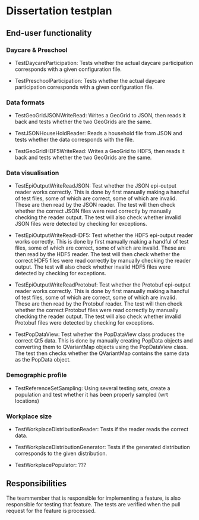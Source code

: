# Dissertation testplan


## End-user functionality

### Daycare & Preschool

* TestDaycareParticipation:
    Tests whether the actual daycare participation corresponds with a given configuration file.
    
* TestPreschoolParticipation:
    Tests whether the actual daycare participation corresponds with a given configuration file.
    

### Data formats

* TestGeoGridJSONWriteRead:
    Writes a GeoGrid to JSON, then reads it back and tests whether the two GeoGrids are the same.
    
* TestJSONHouseHoldReader:
    Reads a household file from JSON and tests whether the data corresponds with the file.
    
* TestGeoGridHDF5WriteRead:
    Writes a GeoGrid to HDF5, then reads it back and tests whether the two GeoGrids are the same.
    

### Data visualisation

* TestEpiOutputWriteReadJSON:
    Test whether the JSON epi-output reader works correctly.
    This is done by first manually making a handful of test files, some of which are correct, some of which are invalid. These are then read by the JSON reader. The test will then check whether the correct JSON files were read correctly by manually checking the reader output. The test will also check whether invalid JSON files were detected by checking for exceptions.
    
* TestEpiOutputWriteReadHDF5:
    Test whether the HDF5 epi-output reader works correctly.
    This is done by first manually making a handful of test files, some of which are correct, some of which are invalid. These are then read by the HDF5 reader. The test will then check whether the correct HDF5 files were read correctly by manually checking the reader output. The test will also check whether invalid HDF5 files were detected by checking for exceptions.

* TestEpiOutputWriteReadProtobuf:
    Test whether the Protobuf epi-output reader works correctly.
    This is done by first manually making a handful of test files, some of which are correct, some of which are invalid. These are then read by the Protobuf reader. The test will then check whether the correct Protobuf files were read correctly by manually checking the reader output. The test will also check whether invalid Protobuf files were detected by checking for exceptions.
    
* TestPopDataView:
    Test whether the PopDataView class produces the correct Qt5 data.
    This is done by manually creating PopData objects and converting them to QVariantMap objects using the PopDataView class. The test then checks whether the QVariantMap contains the same data as the PopData object.

### Demographic profile

* TestReferenceSetSampling:
    Using several testing sets, create a population and test whether it has been properly sampled (wrt locations)
    
    
### Workplace size

* TestWorkplaceDistributionReader:
    Tests if the reader reads the correct data.
    
* TestWorkplaceDistributionGenerator:
    Tests if the generated distribution corresponds to the given distribution.
    
* TestWorkplacePopulator:
    ???

## Responsibilities
The teammember that is responsible for implementing a feature, is also responsible for testing that feature. The tests are verified when the pull request for the feature is processed.
